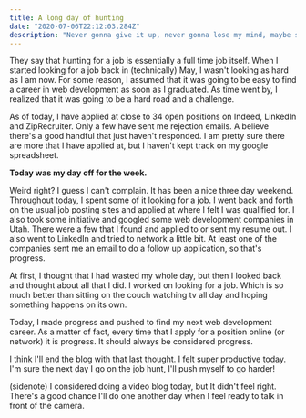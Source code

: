 ```yaml
---
title: A long day of hunting
date: "2020-07-06T22:12:03.284Z"
description: "Never gonna give it up, never gonna lose my mind, maybe someday I'll turn it around and get a job!"
---
```


They say that hunting for a job is essentially a full time job itself. When I started looking for a job back in (technically) May, I wasn't looking as hard as I am now. For some reason, I assumed that it was going to be easy to find a career in web development as soon as I graduated. As time went by, I realized that it was going to be a hard road and a challenge. 

As of today, I have applied at close to 34 open positions on Indeed, LinkedIn and ZipRecruiter. Only a few have sent me rejection emails. A believe there's a good handful that just haven't responded. I am pretty sure there are more that I have applied at, but I haven't kept track on my google spreadsheet. 

<strong>Today was my day off for the week.</strong> 

Weird right? I guess I can't complain. It has been a nice three day weekend. Throughout today, I spent some of it looking for a job. I went back and forth on the usual job posting sites and applied at where I felt I was qualified for. I also took some initiative and googled some web development companies in Utah. There were a few that I found and applied to or sent my resume out. I also went to LinkedIn and tried to network a little bit. At least one of the companies sent me an email to do a follow up application, so that's progress. 

At first, I thought that I had wasted my whole day, but then I looked back and thought about all that I did. I worked on looking for a job. Which is so much better than sitting on the couch watching tv all day and hoping something happens on its own. 

Today, I made progress and pushed to find my next web development career. As a matter of fact, every time that I apply for a position online (or network) it is progress. It should always be considered progress. 

I think I'll end the blog with that last thought. I felt super productive today. I'm sure the next day I go on the job hunt, I'll push myself to go harder!

(sidenote)
I considered doing a video blog today, but It didn't feel right. There's a good chance I'll do one another day when I feel ready to talk in front of the camera.